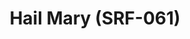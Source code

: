 ---
inv_num: 2022-015
add_credit:
url: 2022-015
title: Hail Mary (SRF-061)
year: '2022'
display_year: '2022'
medium: 'American microblogging and social networking service (Twitter), artist software,
  carillon(s), and carillonneur(s). '
dims: 'Variable. '
pitch: 'Twitter bot which generates a score for carillon once a day. '
ps: 'Free for all 2 play! '
live_url: https://twitter.com/hail_mary_bells
youtube:
related_code:
subheading:
download:
commission: 'Hail Mary is a co-commission of FRONT International: Cleveland Triennial
  for Contemporary Art and MUNCH Triennale.'
related:
layout: things-i-made
---